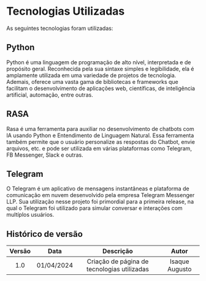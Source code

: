 # Tecnologias Utilizadas

As seguintes tecnologias foram utilizadas:
## Python
Python é uma linguagem de programação de alto nível, interpretada e de propósito geral. Reconhecida pela sua sintaxe simples e legibilidade, ela é amplamente utilizada em uma variedade de projetos de tecnologia. Ademais, oferece uma vasta gama de bibliotecas e frameworks que facilitam o desenvolvimento de aplicações web, científicas, de inteligência artificial, automação, entre outras. 

## RASA
Rasa é uma ferramenta para auxiliar no desenvolvimento de chatbots com IA usando Python e Entendimento de Linguagem Natural. Essa ferramenta também permite que o usuário personalize as respostas do Chatbot, envie arquivos, etc. e pode ser utilizada em várias plataformas como Telegram, FB Messenger, Slack e outras.

## Telegram
O Telegram é um aplicativo de mensagens instantâneas e plataforma de comunicação em nuvem desenvolvido pela empresa Telegram Messenger LLP. Sua utilização nesse projeto foi primordial para a primeira release, na qual o Telegram foi utilizado para simular conversar e interações com multíplos usuários.
## Histórico de versão

| Versão |    Data    |                  Descrição                  |     Autor      |
| :----: |:----------:|:-------------------------------------------:|:--------------:|
|  1.0   | 01/04/2024 | Criação de página de tecnologias utilizadas | Isaque Augusto |